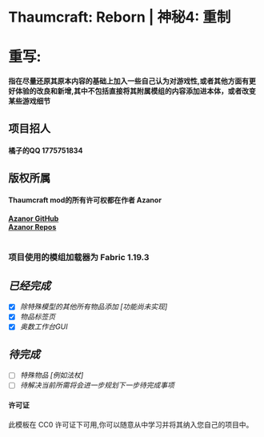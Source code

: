 # Thaumcraft: Reborn | 神秘4: 重制
# 重写:
#### 指在尽量还原其原本内容的基础上加入一些自己认为对游戏性,或者其他方面有更好体验的改良和新增,其中不包括直接将其附属模组的内容添加进本体，或者改变某些游戏细节
## 项目招人
#### 橘子的QQ 1775751834

## 版权所属

#### Thaumcraft mod的所有许可权都在作者 Azanor
[**Azanor GitHub**](https://github.com/Azanor)<br>
[**Azanor Repos**](https://github.com/Azanor?tab=repositories)<br><br>

###  项目使用的模组加载器为 Fabric 1.19.3



## ***已经完成***
- [x] *除特殊模型的其他所有物品添加 [功能尚未实现]*
- [x] *物品标签页*
- [x] *奥数工作台GUI*

## ***待完成***
- [ ] *特殊物品 [例如法杖]*
- [ ] *待解决当前所需将会进一步规划下一步待完成事项*
#### 许可证
此模板在 CC0 许可证下可用,你可以随意从中学习并将其纳入您自己的项目中。
